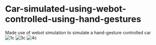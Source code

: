 # Car-simulated-using-webot-controlled-using-hand-gestures
Made use of webot simulation to simulate a hand-gesture controlled car 
![1c](https://user-images.githubusercontent.com/63970982/93022607-cc3d6100-f607-11ea-92df-5cebfdecf28b.png)
![3c](https://user-images.githubusercontent.com/63970982/93022611-ce9fbb00-f607-11ea-92ba-a56b357b32c8.png)
![4c](https://user-images.githubusercontent.com/63970982/93022614-d0697e80-f607-11ea-839d-2b5975576799.png)
